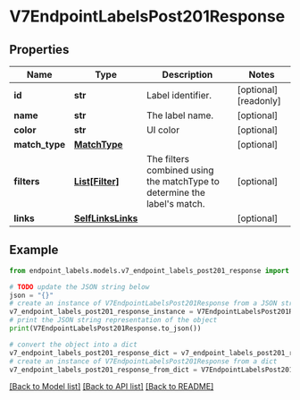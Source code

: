 # V7EndpointLabelsPost201Response


## Properties

Name | Type | Description | Notes
------------ | ------------- | ------------- | -------------
**id** | **str** | Label identifier. | [optional] [readonly] 
**name** | **str** | The label name. | [optional] 
**color** | **str** | UI color | [optional] 
**match_type** | [**MatchType**](MatchType.md) |  | [optional] 
**filters** | [**List[Filter]**](Filter.md) | The filters combined using the matchType to determine the label&#39;s match. | [optional] 
**links** | [**SelfLinksLinks**](SelfLinksLinks.md) |  | [optional] 

## Example

```python
from endpoint_labels.models.v7_endpoint_labels_post201_response import V7EndpointLabelsPost201Response

# TODO update the JSON string below
json = "{}"
# create an instance of V7EndpointLabelsPost201Response from a JSON string
v7_endpoint_labels_post201_response_instance = V7EndpointLabelsPost201Response.from_json(json)
# print the JSON string representation of the object
print(V7EndpointLabelsPost201Response.to_json())

# convert the object into a dict
v7_endpoint_labels_post201_response_dict = v7_endpoint_labels_post201_response_instance.to_dict()
# create an instance of V7EndpointLabelsPost201Response from a dict
v7_endpoint_labels_post201_response_from_dict = V7EndpointLabelsPost201Response.from_dict(v7_endpoint_labels_post201_response_dict)
```
[[Back to Model list]](../README.md#documentation-for-models) [[Back to API list]](../README.md#documentation-for-api-endpoints) [[Back to README]](../README.md)


